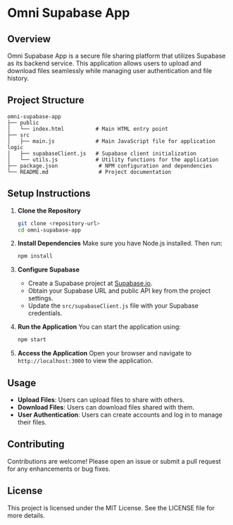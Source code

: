 # Omni Supabase App

## Overview
Omni Supabase App is a secure file sharing platform that utilizes Supabase as its backend service. This application allows users to upload and download files seamlessly while managing user authentication and file history.

## Project Structure
```
omni-supabase-app
├── public
│   └── index.html          # Main HTML entry point
├── src
│   ├── main.js             # Main JavaScript file for application logic
│   ├── supabaseClient.js   # Supabase client initialization
│   └── utils.js            # Utility functions for the application
├── package.json             # NPM configuration and dependencies
└── README.md                # Project documentation
```

## Setup Instructions

1. **Clone the Repository**
   ```bash
   git clone <repository-url>
   cd omni-supabase-app
   ```

2. **Install Dependencies**
   Make sure you have Node.js installed. Then run:
   ```bash
   npm install
   ```

3. **Configure Supabase**
   - Create a Supabase project at [Supabase.io](https://supabase.io).
   - Obtain your Supabase URL and public API key from the project settings.
   - Update the `src/supabaseClient.js` file with your Supabase credentials.

4. **Run the Application**
   You can start the application using:
   ```bash
   npm start
   ```

5. **Access the Application**
   Open your browser and navigate to `http://localhost:3000` to view the application.

## Usage
- **Upload Files**: Users can upload files to share with others.
- **Download Files**: Users can download files shared with them.
- **User Authentication**: Users can create accounts and log in to manage their files.

## Contributing
Contributions are welcome! Please open an issue or submit a pull request for any enhancements or bug fixes.

## License
This project is licensed under the MIT License. See the LICENSE file for more details.